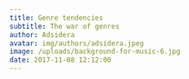```yaml
---
title: Genre tendencies
subtitle: The war of genres
author: Adsidera
avatar: img/authors/adsidera.jpeg
image: /uploads/background-for-music-6.jpg
date: 2017-11-08 12:12:00
---
```




